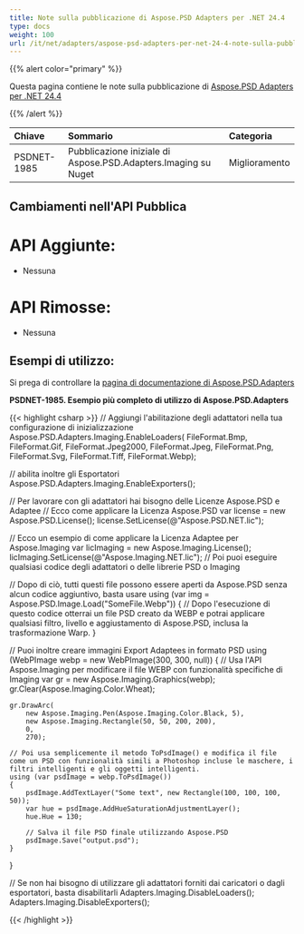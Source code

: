 ```yaml
---
title: Note sulla pubblicazione di Aspose.PSD Adapters per .NET 24.4
type: docs
weight: 100
url: /it/net/adapters/aspose-psd-adapters-per-net-24-4-note-sulla-pubblicazione/
---
```


{{% alert color="primary" %}}

Questa pagina contiene le note sulla pubblicazione di [Aspose.PSD Adapters per .NET 24.4](https://www.nuget.org/packages/Aspose.PSD.Adapters.Imaging/)

{{% /alert %}}

| **Chiave**  | **Sommario**                                                            | **Categoria** |
|:-----------|:------------------------------------------------------------------------|:------------|
| PSDNET-1985 | Pubblicazione iniziale di Aspose.PSD.Adapters.Imaging su Nuget          | Miglioramento |


## **Cambiamenti nell'API Pubblica**
# **API Aggiunte:**
- Nessuna

# **API Rimosse:**
- Nessuna

## **Esempi di utilizzo:**

Si prega di controllare la [pagina di documentazione di Aspose.PSD.Adapters](/psd/it/net/adapters)

**PSDNET-1985. Esempio più completo di utilizzo di Aspose.PSD.Adapters**

{{< highlight csharp >}}
// Aggiungi l'abilitazione degli adattatori nella tua configurazione di inizializzazione
Aspose.PSD.Adapters.Imaging.EnableLoaders(
   FileFormat.Bmp,
   FileFormat.Gif,
   FileFormat.Jpeg2000,
   FileFormat.Jpeg,
   FileFormat.Png,
   FileFormat.Svg,
   FileFormat.Tiff,
   FileFormat.Webp);
            
// abilita inoltre gli Esportatori
Aspose.PSD.Adapters.Imaging.EnableExporters();

// Per lavorare con gli adattatori hai bisogno delle Licenze Aspose.PSD e Adaptee
// Ecco come applicare la Licenza Aspose.PSD
var license = new Aspose.PSD.License();
license.SetLicense(@"Aspose.PSD.NET.lic");

// Ecco un esempio di come applicare la Licenza Adaptee per Aspose.Imaging
var licImaging = new Aspose.Imaging.License();
licImaging.SetLicense(@"Aspose.Imaging.NET.lic");
// Poi puoi eseguire qualsiasi codice degli adattatori o delle librerie PSD o Imaging

// Dopo di ciò, tutti questi file possono essere aperti da Aspose.PSD senza alcun codice aggiuntivo, basta usare
using (var img = Aspose.PSD.Image.Load("SomeFile.Webp")) 
{
    // Dopo l'esecuzione di questo codice otterrai un file PSD creato da WEBP e potrai applicare qualsiasi filtro, livello e aggiustamento di Aspose.PSD, inclusa la trasformazione Warp.
}

// Puoi inoltre creare immagini Export Adaptees in formato PSD
using (WebPImage webp = new WebPImage(300, 300, null))
{
    // Usa l'API Aspose.Imaging per modificare il file WEBP con funzionalità specifiche di Imaging
    var gr = new Aspose.Imaging.Graphics(webp);             
    gr.Clear(Aspose.Imaging.Color.Wheat);

    gr.DrawArc(
        new Aspose.Imaging.Pen(Aspose.Imaging.Color.Black, 5),
        new Aspose.Imaging.Rectangle(50, 50, 200, 200), 
        0, 
        270);

    // Poi usa semplicemente il metodo ToPsdImage() e modifica il file come un PSD con funzionalità simili a Photoshop incluse le maschere, i filtri intelligenti e gli oggetti intelligenti.
    using (var psdImage = webp.ToPsdImage())
    {                   
        psdImage.AddTextLayer("Some text", new Rectangle(100, 100, 100, 50));
        var hue = psdImage.AddHueSaturationAdjustmentLayer();
        hue.Hue = 130;

        // Salva il file PSD finale utilizzando Aspose.PSD
        psdImage.Save("output.psd");
    }
}

// Se non hai bisogno di utilizzare gli adattatori forniti dai caricatori o dagli esportatori, basta disabilitarli
Adapters.Imaging.DisableLoaders();
Adapters.Imaging.DisableExporters();		
		
{{< /highlight >}}
